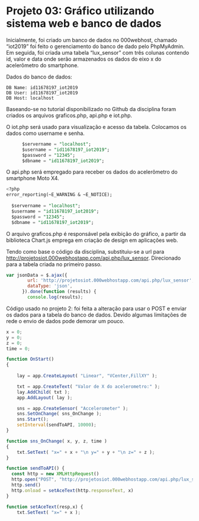 # Projeto 03: Gráfico utilizando sistema web e banco de dados

Inicialmente, foi criado um banco de dados no 000webhost, chamado “iot2019” foi feito o gerenciamento do banco de dado pelo PhpMyAdmin. Em seguida, foi criada uma tabela “lux_sensor” com três colunas contendo id, valor e data onde serão armazenados os dados do eixo x do acelerômetro do smartphone. 

Dados do banco de dados:
~~~ 
DB Name: id11678197_iot2019
DB User: id11678197_iot2019
DB Host: localhost 	
~~~

Baseando-se no tutorial disponibilizado no Github da disciplina foram criados os arquivos graficos.php, api.php e iot.php.

O iot.php será usado para visualização e acesso da tabela. Colocamos os dados como username e senha.  
~~~sql
      $servername = "localhost";
      $username = "id11678197_iot2019";
      $password = "12345";
      $dbname = "id11678197_iot2019";
~~~

O api.php será empregado para receber os dados do acelerômetro do smartphone Moto X4.
~~~sql
<?php
error_reporting(~E_WARNING & ~E_NOTICE);
 
  $servername = "localhost";
  $username = "id11678197_iot2019";
  $password = "12345";
  $dbname = "id11678197_iot2019";
~~~

O arquivo graficos.php é responsável pela exibição do gráfico, a partir da biblioteca Chart.js emprega em criação de design em aplicações web. 

Tendo como base o código da disciplina, substituiu-se a url para http://projetosiot.000webhostapp.com/api.php/lux_sensor. Direcionado para a tabela criada no primeiro passo.

~~~javascript
var jsonData = $.ajax({
        url: 'http://projetosiot.000webhostapp.com/api.php/lux_sensor',
        dataType: 'json',
      }).done(function (results) {
        console.log(results);
~~~

Código usado no projeto 2: foi feita a alteração para usar o POST e enviar os dados para a tabela do banco de dados. Devido algumas limitações de rede o envio de dados pode demorar um pouco.

~~~javascript
x = 0;
y = 0;
z = 0;
time = 0;

function OnStart()
{
    
    lay = app.CreateLayout( "Linear", "VCenter,FillXY" );    

    txt = app.CreateText( "Valor de X do acelerometro:" );
    lay.AddChild( txt );
    app.AddLayout( lay );

    sns = app.CreateSensor( "Accelerometer" );
    sns.SetOnChange( sns_OnChange );
    sns.Start();
    setInterval(sendToAPI, 10000);
}

function sns_OnChange( x, y, z, time )
{
    txt.SetText( "x=" + x + "\n y=" + y + "\n z=" + z );
}

function sendToAPI() {
  const http = new XMLHttpRequest()
  http.open("POST", "http://projetosiot.000webhostapp.com/api.php/lux_sensor")
  http.send()
  http.onload = setAceText(http.responseText, x)
}

function setAceText(resp,x) {
    txt.SetText( "x=" + x );
~~~
